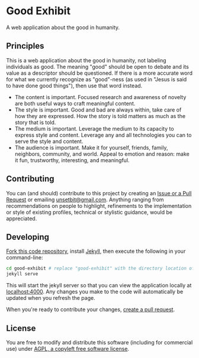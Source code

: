 # Good Exhibit

A web application about the good in humanity.

## Principles

This is a web application about the good in humanity, not labeling individuals
as good. The meaning "good" should be open to debate and its value as a
descriptor should be questioned. If there is a more accurate word for what we
currently recognize as "good"-ness (as used in "Jesus is said to have done good
things"), then use that word instead.

* The content is important. Focused research and awareness of novelty are both
useful ways to craft meaningful content.
* The style is important. Good and bad are always within, take care of how they
are expressed. How the story is told matters as much as the story that is told.
* The medium is important. Leverage the medium to its capacity to express style and
content. Leverage any and all technologies you can to serve the style and
content.
* The audience is important. Make it for yourself, friends, family, neighbors,
 community, and world. Appeal to emotion and reason: make it fun, trustworthy,
interesting, and meaningful.

## Contributing

You can (and should) contribute to this project by creating an
[Issue or a Pull Request](https://guides.github.com/activities/contributing-to-open-source/#contributing) or emailing unsetbit@gmail.com. Anything ranging
from recommendations on people to highlight, refinements to the implementation
or style of existing profiles, technical or stylistic guidance, would be
appreciated.

## Developing

[Fork this code repository](https://help.github.com/articles/fork-a-repo/),
install [Jekyll](http://jekyllrb.com/docs/installation/), then execute the following in your command-line:

```sh
cd good-exhibit # replace "good-exhibit" with the directory location of the code
jekyll serve
```

This will start the jekyll server so that you can view the application
locally at [localhost:4000](http://localhost:4000/). Any changes you make to
the code will automatically be updated when you refresh the page.

When you're ready to contribute your changes, [create a pull request](https://help.github.com/articles/using-pull-requests/).

## License
You are free to modify and distribute this software (including for commercial use) under [AGPL, a copyleft free software license](http://choosealicense.com/licenses/agpl-3.0/).

